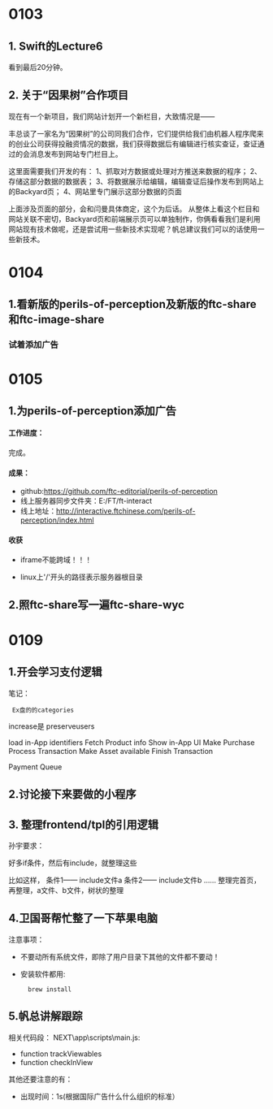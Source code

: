 # 0103

## 1. Swift的Lecture6
看到最后20分钟。

## 2. 关于“因果树”合作项目

现在有一个新项目，我们网站计划开一个新栏目，大致情况是——

丰总谈了一家名为“因果树”的公司同我们合作，它们提供给我们由机器人程序爬来的创业公司获得投融资情况的数据，我们获得数据后有编辑进行核实查证，查证通过的会消息发布到网站专门栏目上。

这里面需要我们开发的有：
1、抓取对方数据或处理对方推送来数据的程序；
2、存储这部分数据的数据表；
3、将数据展示给编辑，编辑查证后操作发布到网站上的Backyard页；
4、网站里专门展示这部分数据的页面

上面涉及页面的部分，会和闫曼具体商定，这个为后话。
从整体上看这个栏目和网站关联不密切，Backyard页和前端展示页可以单独制作，你俩看看我们是利用网站现有技术做呢，还是尝试用一些新技术实现呢？帆总建议我们可以的话使用一些新技术。

# 0104
## 1.看新版的perils-of-perception及新版的ftc-share和ftc-image-share

### 试着添加广告

# 0105
## 1.为perils-of-perception添加广告

#### 工作进度：
 完成。

#### 成果：

- github:<https://github.com/ftc-editorial/perils-of-perception>
- 线上服务器同步文件夹：E:/FT/ft-interact
- 线上地址：<http://interactive.ftchinese.com/perils-of-perception/index.html>

#### 收获
- iframe不能跨域！！！

- linux上'/'开头的路径表示服务器根目录

## 2.照ftc-share写一遍ftc-share-wyc



# 0109
## 1.开会学习支付逻辑
笔记：


	 Ex盘的的categories
increase是
preserveusers


load in-App identifiers
Fetch Product info
Show in-App UI
Make Purchase
Process Transaction
Make Asset available
Finish Transaction


Payment Queue
## 2.讨论接下来要做的小程序


## 3. 整理frontend/tpl的引用逻辑

孙宇要求：

好多if条件，然后有include，就整理这些

比如这样，
条件1——
include文件a
条件2——
include文件b
……
整理完首页，再整理，a文件、b文件，树状的整理
	
## 4.卫国哥帮忙整了一下苹果电脑
注意事项：

- 不要动所有系统文件，即除了用户目录下其他的文件都不要动！
- 安装软件都用:
		
		brew install

## 5.帆总讲解跟踪
相关代码段： NEXT\app\scripts\main.js:

- function trackViewables
- function checkInView

其他还要注意的有：

- 出现时间：1s(根据国际广告什么什么组织的标准）

